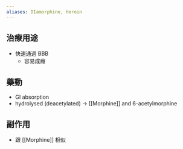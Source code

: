 ```yaml
---
aliases: DIamorphine, Heroin
---
```

## 治療用途
- 快速通過 BBB 
	- 容易成癮
## 藥動
- GI absorption
- hydrolysed (deacetylated) $\rightarrow$ [[Morphine]] and 6-acetylmorphine
## 副作用
- 跟 [[Morphine]] 相似